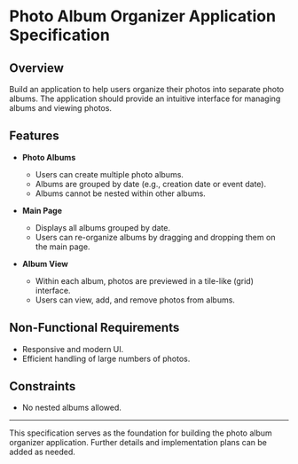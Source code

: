 # Photo Album Organizer Application Specification

## Overview
Build an application to help users organize their photos into separate photo albums. The application should provide an intuitive interface for managing albums and viewing photos.

## Features

- **Photo Albums**
  - Users can create multiple photo albums.
  - Albums are grouped by date (e.g., creation date or event date).
  - Albums cannot be nested within other albums.

- **Main Page**
  - Displays all albums grouped by date.
  - Users can re-organize albums by dragging and dropping them on the main page.

- **Album View**
  - Within each album, photos are previewed in a tile-like (grid) interface.
  - Users can view, add, and remove photos from albums.

## Non-Functional Requirements
- Responsive and modern UI.
- Efficient handling of large numbers of photos.

## Constraints
- No nested albums allowed.

---
This specification serves as the foundation for building the photo album organizer application. Further details and implementation plans can be added as needed.